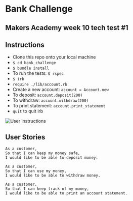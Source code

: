 # Bank Challenge

## Makers Academy week 10 tech test #1

## Instructions

- Clone this repo onto your local machine
- `$ cd bank_challenge`
- `$ bundle install`
- To run the tests: `$ rspec`
- `$ irb`
- `require ./lib/account.rb`
- Create a new account: `account = Account.new`
- To deposit: `account.deposit(200)`
- To withdraw: `account.withdraw(200)`
- To print statement: `account.print_statement`
- `quit` to quit irb

![User instructions](https://user-images.githubusercontent.com/25885650/28062164-f73c2c86-6624-11e7-84b5-5a678b7c55ee.png)

## User Stories

```
As a customer,
So that I can keep my money safe,
I would like to be able to deposit money.
```
```
As a customer,
So that I can use my money,
I would like to be able to withdraw money.
```
```
As a customer,
So that I can keep track of my money,
I would like to be able to print an account statement.
```
